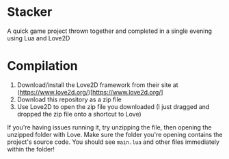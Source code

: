 # Stacker
A quick game project thrown together and completed in a single evening using Lua and Love2D

# Compilation
1. Download/install the Love2D framework from their site at (https://www.love2d.org/)[https://www.love2d.org/]
2. Download this repository as a zip file
3. Use Love2D to open the zip file you downloaded (I just dragged and dropped the zip file onto a shortcut to Love)

If you're having issues running it, try unzipping the file, then opening the unzipped folder with Love. Make sure
the folder you're opening contains the project's source code. You should see `main.lua` and other files immediately within the folder!
